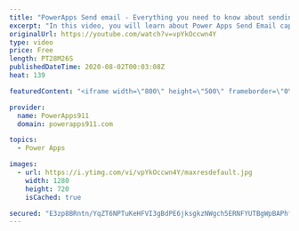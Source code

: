 ```yaml
---
title: "PowerApps Send email - Everything you need to know about sending mail via Outlook and Power Apps"
excerpt: "In this video, you will learn about Power Apps Send Email capabilities. We explore Microsoft365Outlook connector and how to set the To, Cc, Bcc, From, Attachments, Importance, html body, and more. So much fun with email.  Concat function for combining email address and making tables https://www.youtube.com/watch?v=AnERfGIE8gw"
originalUrl: https://youtube.com/watch?v=vpYkOccwn4Y
type: video
price: Free
length: PT28M26S
publishedDateTime: 2020-08-02T00:03:08Z
heat: 139

featuredContent: "<iframe width=\"800\" height=\"500\" frameborder=\"0\" src=\"https://www.youtube.com/embed/vpYkOccwn4Y\" allow=\"accelerometer; autoplay; encrypted-media; gyroscope; picture-in-picture\" allowfullscreen></iframe>"

provider:
  name: PowerApps911
  domain: powerapps911.com

topics:
  - Power Apps

images:
  - url: https://i.ytimg.com/vi/vpYkOccwn4Y/maxresdefault.jpg
    width: 1280
    height: 720
    isCached: true

secured: "E3zp8BRntn/YqZT6NPTuKeHFVI3gBdPE6jksgkzNWgch5ERNFYUTBgWpBAPhfFM13iWoOfgwz5qaEOXw/2vAUdorUXzFDB7oodY2SkFpYRoZLCGg237K0YjRVrfIfNB0TJXFb9NO5+ayeqtxaGJC1KW/+Ya9ne+FT1EWSA3Z8pofRkzzZMx7bkIt9SjsY+cHjat8Dmwj1BqWJmav9VgwCuWzabi0frLpiovdME6wcWNhZRKYk+qntJOm3n28Po+6nlqu8kmE3HltU0JNhK3g3a6hFq3EHeNYkhTYsHg1y947VdoOKqiW2yvmKYnR1dp0aFhovt9z0FzSgExSKHq6UhF39fx7ZlG3g32cZUCDamEByneuN82nnH5HLDBFP/Ezh55LcpCeAzEfFNjLd4iogu2apjRVigePuzWinqTdwTY=;7bx+95FxoOLUmsn0y18DdQ=="
---
```


